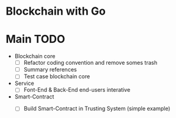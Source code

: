 # Blockchain with Go
# Main TODO
* Blockchain core
  - [ ] Refactor coding convention and remove somes trash
  - [ ] Summary references
  - [ ] Test case blockchain core
* Service
  - [ ] Font-End & Back-End end-users interative
* Smart-Contract
  - [ ] Build Smart-Contract in Trusting System (simple example)
  
 
